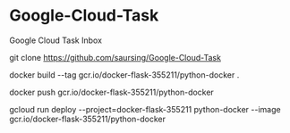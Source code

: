 # Google-Cloud-Task
Google Cloud Task Inbox

git clone https://github.com/saursing/Google-Cloud-Task

docker build --tag gcr.io/docker-flask-355211/python-docker .

docker push gcr.io/docker-flask-355211/python-docker

gcloud run deploy --project=docker-flask-355211 python-docker --image gcr.io/docker-flask-355211/python-docker
